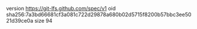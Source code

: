 version https://git-lfs.github.com/spec/v1
oid sha256:7a3bd66681cf3a081c722d29878a680b02d5715f8200b57bbc3ee5021d39ce0a
size 94

